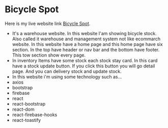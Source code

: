 # Bicycle Spot

Here is my live website link [Bicycle Spot](https://github.com/facebook/create-react-app).

- It's a warehouse website. In this website I'am showing bicycle stock. Also called it warehouse and management system not like ecommarch website. In this website have a home page and this home page have six section. In the top have header or nav bar and the bottom have footer. This tow section show every page.
- In inventory Items have some stock each stock stay card. In this card have a stock update button. If you click this button you will go detail page. And you can delivery stock and update stock.
- In this website i'm using some technology such as...
- axios
- bootstrap
- firebase
- react
- react-bootstrap
- react-dom
- react-firebase-hooks
- react-toastify

